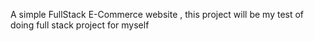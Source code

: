 A simple FullStack E-Commerce website , this project will be my test of doing full stack project for myself
